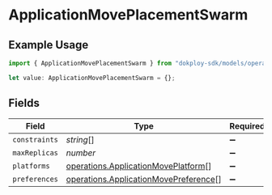 # ApplicationMovePlacementSwarm

## Example Usage

```typescript
import { ApplicationMovePlacementSwarm } from "dokploy-sdk/models/operations";

let value: ApplicationMovePlacementSwarm = {};
```

## Fields

| Field                                                                                          | Type                                                                                           | Required                                                                                       | Description                                                                                    |
| ---------------------------------------------------------------------------------------------- | ---------------------------------------------------------------------------------------------- | ---------------------------------------------------------------------------------------------- | ---------------------------------------------------------------------------------------------- |
| `constraints`                                                                                  | *string*[]                                                                                     | :heavy_minus_sign:                                                                             | N/A                                                                                            |
| `maxReplicas`                                                                                  | *number*                                                                                       | :heavy_minus_sign:                                                                             | N/A                                                                                            |
| `platforms`                                                                                    | [operations.ApplicationMovePlatform](../../models/operations/applicationmoveplatform.md)[]     | :heavy_minus_sign:                                                                             | N/A                                                                                            |
| `preferences`                                                                                  | [operations.ApplicationMovePreference](../../models/operations/applicationmovepreference.md)[] | :heavy_minus_sign:                                                                             | N/A                                                                                            |